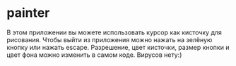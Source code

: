 # painter
В этом приложении вы можете использовать курсор как кисточку для рисования.
Чтобы выйти из приложения можно нажать на зелёную кнопку или нажать escape.
Разрешение, цвет кисточки, размер кнопки и цвет фона можно изменить в самом коде.
Вирусов нету:)
